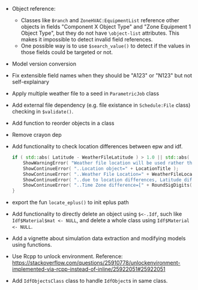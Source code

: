 * Object reference:
  - Classes like `Branch` and `ZoneHVAC:EquipmentList` reference other objects
    in fields "Component X Object Type" and "Zone Equipment 1 Object Type", but
    they do not have `\object-list` attributes. This makes it impossible to
    detect invalid field references.
  - One possible way is to use `$search_value()` to detect if the values in
    those fields could be targeted or not.

* Model version conversion

* Fix extensible field names when they should be "A123" or "N123" but not
  self-explainary

* Apply multiple weather file to a seed in `ParametricJob` class

* Add external file dependency (e.g. file existance in `Schedule:File` class)
  checking in `$validate()`.

* Add function to reorder objects in a class

* Remove crayon dep

* Add functionality to check location differences between epw and idf.
  ```cpp
  if ( std::abs( Latitude - WeatherFileLatitude ) > 1.0 || std::abs( Longitude - WeatherFileLongitude ) > 1.0 || std::abs( TimeZoneNumber - WeatherFileTimeZone ) > 0.0 || std::abs( Elevation - WeatherFileElevation ) / max( Elevation, 1.0 ) > 0.10 ) {
      ShowWarningError( "Weather file location will be used rather than entered (IDF) Location object." );
      ShowContinueError( "..Location object=" + LocationTitle );
      ShowContinueError( "..Weather File Location=" + WeatherFileLocationTitle );
      ShowContinueError( "..due to location differences, Latitude difference=[" + RoundSigDigits( std::abs( Latitude - WeatherFileLatitude ), 2 ) + "] degrees, Longitude difference=[" + RoundSigDigits( std::abs( Longitude - WeatherFileLongitude ), 2 ) + "] degrees." );
      ShowContinueError( "..Time Zone difference=[" + RoundSigDigits( std::abs( TimeZoneNumber - WeatherFileTimeZone ), 1 ) + "] hour(s), Elevation difference=[" + RoundSigDigits( std::abs( ( Elevation - WeatherFileElevation ) / max( Elevation, 1.0 ) ) * 100.0, 2 ) + "] percent, [" + RoundSigDigits( std::abs( Elevation - WeatherFileElevation ), 2 ) + "] meters." );
  }
  ```
* export the fun `locate_eplus()` to init eplus path

* Add functionality to directly delete an object using `$<-.Idf`, such like
  `Idf$Material$mat <- NULL`, and delete a whole class using `Idf$Material <-
  NULL`.

* Add a vignette about simulation data extraction and modifying models using
  functions.

* Use Rcpp to unlock environment. Reference: https://stackoverflow.com/questions/25910778/unlockenvironment-implemented-via-rcpp-instead-of-inline/25922051#25922051

* Add `IdfObjectsClass` class to handle `IdfObject`s in same class.
